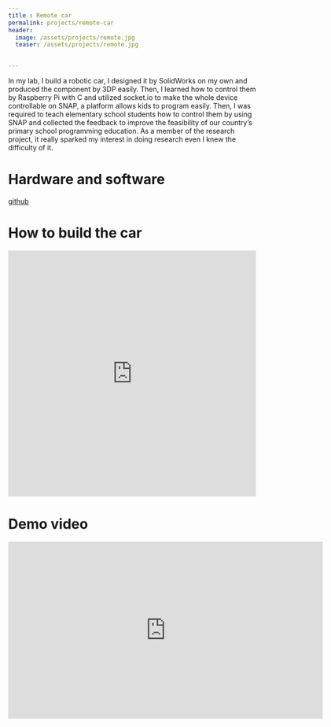```yaml
---
title : Remote car
permalink: projects/remote-car
header:
  image: /assets/projects/remote.jpg
  teaser: /assets/projects/remote.jpg


---
```


In my lab, I build a robotic car, I designed it by SolidWorks on my own and produced the component by 3DP easily. Then, I learned how to control them by Raspberry Pi with C and utilized socket.io to make the whole device controllable on SNAP, a platform allows kids to program easily. Then, I was required to teach elementary school students how to control them by using SNAP and collected the feedback to improve the feasibility of our country’s primary school programming education. As a member of the research project, it really sparked my interest in doing research even I knew the difficulty of it.

Hardware and software
===
[github](https://github.com/genius92606/SnapCar)



How to build the car
===

<iframe src="https://docs.google.com/viewer?srcid=1WtXsGl9CpPTjzVZttCnSymZdTsteXf4L&pid=explorer&efh=false&a=v&chrome=false&embedded=true" style="width:100%; height:500px;" frameborder="0" allowfullscreen></iframe>



Demo video
===
<iframe width="640" height="360" src="https://www.youtube-nocookie.com/embed/QhQGlJxuDrU?controls=0&amp;showinfo=0" frameborder="0" allowfullscreen></iframe>
